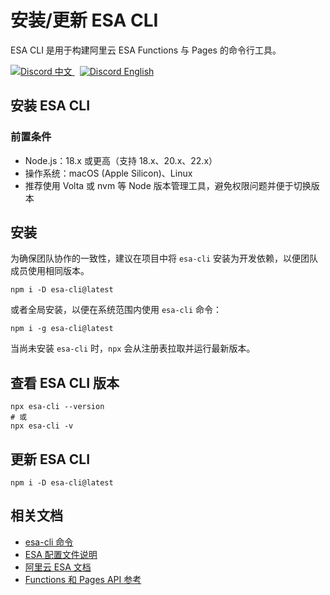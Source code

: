 # 安装/更新 ESA CLI

ESA CLI 是用于构建阿里云 ESA Functions 与 Pages 的命令行工具。

<p>
  <a href="https://discord.gg/BxcRVEeh">
    <img alt="Discord 中文" src="https://img.shields.io/badge/Discord-中文-5865F2?logo=discord&logoColor=white" />
  </a>
  <a href="https://discord.gg/SHYe5926" style="margin-left:8px;">
    <img alt="Discord English" src="https://img.shields.io/badge/Discord-English-5865F2?logo=discord&logoColor=white" />
  </a>
 </p>

## 安装 ESA CLI

### 前置条件

- Node.js：18.x 或更高（支持 18.x、20.x、22.x）
- 操作系统：macOS (Apple Silicon)、Linux
- 推荐使用 Volta 或 nvm 等 Node 版本管理工具，避免权限问题并便于切换版本

## 安装

为确保团队协作的一致性，建议在项目中将 `esa-cli` 安装为开发依赖，以便团队成员使用相同版本。

```
npm i -D esa-cli@latest
```

或者全局安装，以便在系统范围内使用 `esa-cli` 命令：

```
npm i -g esa-cli@latest
```

当尚未安装 `esa-cli` 时，`npx` 会从注册表拉取并运行最新版本。

## 查看 ESA CLI 版本

```
npx esa-cli --version
# 或
npx esa-cli -v
```

## 更新 ESA CLI

```
npm i -D esa-cli@latest
```

## 相关文档

- [esa-cli 命令](./docs/Commands_zh_CN.md)
- [ESA 配置文件说明](./docs/Config_zh_CN.md)
- [阿里云 ESA 文档](https://help.aliyun.com/document_detail/2710021.html)
- [Functions 和 Pages API 参考](https://help.aliyun.com/document_detail/2710024.html)
